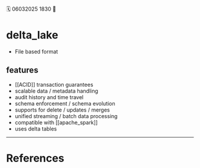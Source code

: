🗓️ 06032025 1830
📎

# delta_lake
- File based format

## features
- [[ACID]] transaction guarantees
- scalable data / metadata handling
- audit history and time travel
- schema enforcement / schema evolution
- supports for delete / updates / merges
- unified streaming / batch data processing
- compatible with [[apache_spark]]
- uses delta tables

---
# References
